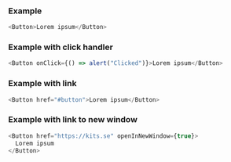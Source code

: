 ### Example

```js
<Button>Lorem ipsum</Button>
```

### Example with click handler

```js
<Button onClick={() => alert("Clicked")}>Lorem ipsum</Button>
```

### Example with link

```js
<Button href="#button">Lorem ipsum</Button>
```

### Example with link to new window

```js
<Button href="https://kits.se" openInNewWindow={true}>
  Lorem ipsum
</Button>
```
